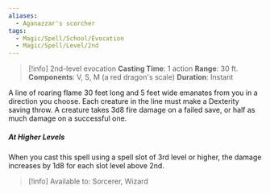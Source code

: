 ```yaml
---
aliases:
  - Aganazzar's scorcher
tags:
  - Magic/Spell/School/Evocation
  - Magic/Spell/Level/2nd
---
```

>[!info]
>2nd-level evocation
>**Casting Time**: 1 action
>**Range**: 30 ft.
>**Components**: V, S, M (a red dragon's scale)
>**Duration**: Instant

A line of roaring flame 30 feet long and 5 feet wide emanates from you in a direction you choose. Each creature in the line must make a Dexterity saving throw. A creature takes 3d8 fire damage on a failed save, or half as much damage on a successful one.
##### At Higher Levels
When you cast this spell using a spell slot of 3rd level or higher, the damage increases by 1d8 for each slot level above 2nd.<br>
>[!info] Available to:
>Sorcerer, Wizard